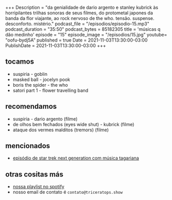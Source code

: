 +++
Description = "da genialidade de dario argento e stanley kubrick às horripilantes trilhas sonoras de seus filmes, do protometal japones da banda da flor viajante, ao rock nervoso de the who. tensão. suspense. desconforto. mistério."
podcast_file = "/episodios/episodio-15.mp3"
podcast_duration = "35:50"
podcast_bytes = 85182305
title = 'músicas q dão medinho'
episode = "15"
episode_image = "/episodios/15.jpg"
youtube= "oofu-bydj5A"
published = true
Date = 2021-11-03T13:30:00-03:00
PublishDate = 2021-11-03T13:30:00-03:00
+++

## tocamos
* suspiria - goblin
* masked ball - jocelyn pook
* boris the spider - the who
* satori part 1 - flower travelling band

## recomendamos
* suspiria - dario argento (filme)
* de olhos bem fechados (eyes wide shut) - kubrick (filme)
* ataque dos vermes malditos (tremors) (filme)

## mencionados
* [episódio de star trek next generation com música tagariana](https://www.youtube.com/watch?v=QN0Jaybe-aA)


## otras cositas más
* [nossa playlist no spotify](https://open.spotify.com/playlist/0UiztKuga6LmTAxWTsUQdw?si=fb96026bc1994d90)
* nosso email de contato é `contato@triceratops.show`
